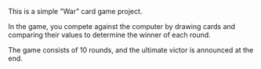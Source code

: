 This is a simple "War" card game project.

In the game, you compete against the computer by drawing cards and comparing their values to determine the winner of each round. 

The game consists of 10 rounds, and the ultimate victor is announced at the end.
